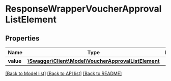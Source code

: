 # ResponseWrapperVoucherApprovalListElement

## Properties
Name | Type | Description | Notes
------------ | ------------- | ------------- | -------------
**value** | [**\Swagger\Client\Model\VoucherApprovalListElement**](VoucherApprovalListElement.md) |  | [optional] 

[[Back to Model list]](../../README.md#documentation-for-models) [[Back to API list]](../../README.md#documentation-for-api-endpoints) [[Back to README]](../../README.md)

